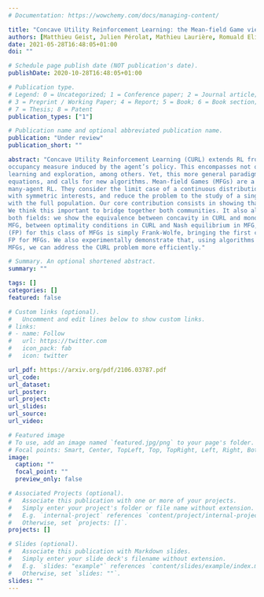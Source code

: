 ```yaml
---
# Documentation: https://wowchemy.com/docs/managing-content/

title: "Concave Utility Reinforcement Learning: the Mean-field Game viewpoint"
authors: [Matthieu Geist, Julien Pérolat, Mathieu Laurière, Romuald Elie, Sarah Perrin, Olivier Bachem, Rémi Munos, Olivier Pietquin]
date: 2021-05-28T16:48:05+01:00
doi: ""

# Schedule page publish date (NOT publication's date).
publishDate: 2020-10-28T16:48:05+01:00

# Publication type.
# Legend: 0 = Uncategorized; 1 = Conference paper; 2 = Journal article;
# 3 = Preprint / Working Paper; 4 = Report; 5 = Book; 6 = Book section;
# 7 = Thesis; 8 = Patent
publication_types: ["1"]

# Publication name and optional abbreviated publication name.
publication: "Under review"
publication_short: ""

abstract: "Concave Utility Reinforcement Learning (CURL) extends RL from linear to concave utilities in the
occupancy measure induced by the agent’s policy. This encompasses not only RL but also imitation
learning and exploration, among others. Yet, this more general paradigm invalidates the classical Bellman
equations, and calls for new algorithms. Mean-field Games (MFGs) are a continuous approximation of
many-agent RL. They consider the limit case of a continuous distribution of identical agents, anonymous
with symmetric interests, and reduce the problem to the study of a single representative agent in interaction
with the full population. Our core contribution consists in showing that CURL is a subclass of MFGs.
We think this important to bridge together both communities. It also allows to shed light on aspects of
both fields: we show the equivalence between concavity in CURL and monotonicity in the associated
MFG, between optimality conditions in CURL and Nash equilibrium in MFG, or that Fictitious Play
(FP) for this class of MFGs is simply Frank-Wolfe, bringing the first convergence rate for discrete-time
FP for MFGs. We also experimentally demonstrate that, using algorithms recently introduced for solving
MFGs, we can address the CURL problem more efficiently."

# Summary. An optional shortened abstract.
summary: ""

tags: []
categories: []
featured: false

# Custom links (optional).
#   Uncomment and edit lines below to show custom links.
# links:
# - name: Follow
#   url: https://twitter.com
#   icon_pack: fab
#   icon: twitter

url_pdf: https://arxiv.org/pdf/2106.03787.pdf
url_code:
url_dataset:
url_poster:
url_project:
url_slides:
url_source:
url_video:

# Featured image
# To use, add an image named `featured.jpg/png` to your page's folder. 
# Focal points: Smart, Center, TopLeft, Top, TopRight, Left, Right, BottomLeft, Bottom, BottomRight.
image:
  caption: ""
  focal_point: ""
  preview_only: false

# Associated Projects (optional).
#   Associate this publication with one or more of your projects.
#   Simply enter your project's folder or file name without extension.
#   E.g. `internal-project` references `content/project/internal-project/index.md`.
#   Otherwise, set `projects: []`.
projects: []

# Slides (optional).
#   Associate this publication with Markdown slides.
#   Simply enter your slide deck's filename without extension.
#   E.g. `slides: "example"` references `content/slides/example/index.md`.
#   Otherwise, set `slides: ""`.
slides: ""
---
```

